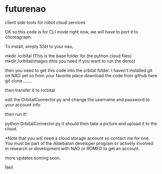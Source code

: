 futurenao
=========

client side tools for robot cloud services

OK so this code is for CLI mode right now, we will have to port it to choreagraph.

To install, simply SSH to your nao,  

mkdir /orbital            (This is the base folder for the python cloud files) <br>
mkdir /orbital/images     (this you need if you want to run the demo)

then you need to get this code into the orbital folder.   I haven't installed git on NAO yet so from your favorite place
download the code from github here git clone .......  

then transfer it to /orbital

edit the OrbitalConnector.py and change the username and password to your account info 

then run it!

python OrbitalConnector.py  it should then take a picture and upload it to the cloud.

*Note that you will need a cloud storage account so contact me for one.  You must be part of the Aldebaran developer program
or actively involved in research or development with NAO or ROMEO to get an account.

more updates soming soon.

Neil



